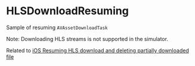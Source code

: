 # HLSDownloadResuming

Sample of resuming `AVAssetDownloadTask`

Note: Downloading HLS streams is not supported in the simulator.

Related to [iOS Resuming HLS download and deleting partially downloaded file][1]

[1]: https://stackoverflow.com/questions/55748455/ios-resuming-hls-download-and-deleting-partially-downloaded-file
